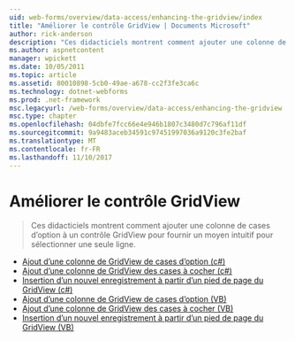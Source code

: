 ```yaml
---
uid: web-forms/overview/data-access/enhancing-the-gridview/index
title: "Améliorer le contrôle GridView | Documents Microsoft"
author: rick-anderson
description: "Ces didacticiels montrent comment ajouter une colonne de cases d’option à un contrôle GridView pour fournir un moyen intuitif pour sélectionner une seule ligne."
ms.author: aspnetcontent
manager: wpickett
ms.date: 10/05/2011
ms.topic: article
ms.assetid: 80010898-5cb0-49ae-a678-cc2f3fe3ca6c
ms.technology: dotnet-webforms
ms.prod: .net-framework
msc.legacyurl: /web-forms/overview/data-access/enhancing-the-gridview
msc.type: chapter
ms.openlocfilehash: 04dbfe7fcc66e4e946b1807c3480d7c796af11df
ms.sourcegitcommit: 9a9483aceb34591c97451997036a9120c3fe2baf
ms.translationtype: MT
ms.contentlocale: fr-FR
ms.lasthandoff: 11/10/2017
---
```

<a name="enhancing-the-gridview"></a>Améliorer le contrôle GridView
====================
> Ces didacticiels montrent comment ajouter une colonne de cases d’option à un contrôle GridView pour fournir un moyen intuitif pour sélectionner une seule ligne.


- [Ajout d’une colonne de GridView de cases d’option (c#)](adding-a-gridview-column-of-radio-buttons-cs.md)
- [Ajout d’une colonne de GridView des cases à cocher (c#)](adding-a-gridview-column-of-checkboxes-cs.md)
- [Insertion d’un nouvel enregistrement à partir d’un pied de page du GridView (c#)](inserting-a-new-record-from-the-gridview-s-footer-cs.md)
- [Ajout d’une colonne de GridView de cases d’option (VB)](adding-a-gridview-column-of-radio-buttons-vb.md)
- [Ajout d’une colonne de GridView des cases à cocher (VB)](adding-a-gridview-column-of-checkboxes-vb.md)
- [Insertion d’un nouvel enregistrement à partir d’un pied de page du GridView (VB)](inserting-a-new-record-from-the-gridview-s-footer-vb.md)

